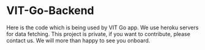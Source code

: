 # VIT-Go-Backend
Here is the code which is being used by VIT Go app. We use heroku servers for data fetching.
This project is private, if you want to contribute, please contact us. We will more than happy to see you onboard.
